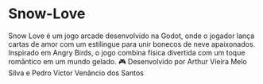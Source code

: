 # Snow-Love
Snow Love é um jogo arcade desenvolvido na Godot, onde o jogador lança cartas de amor com um estilingue para unir bonecos de neve apaixonados. Inspirado em Angry Birds, o jogo combina física divertida com um toque romântico em um mundo gelado.  🎮 Desenvolvido por Arthur Vieira Melo Silva e Pedro Victor Venâncio dos Santos
